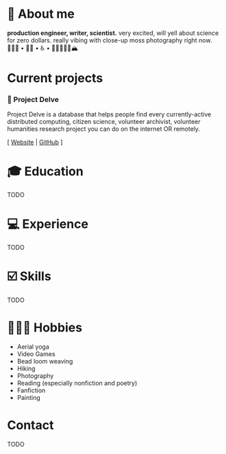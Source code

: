 # 💁 About me

**production engineer, writer, scientist.** very excited, will yell about science for zero dollars. really vibing with close-up moss photography right now.
👩🏻‍🔬 • 🏳️‍🌈 • ♿️ • 🥾✌🏻🤙🏻🏔

# Current projects
### 🧬 Project Delve

Project Delve is a database that helps people find every currently-active distributed computing, citizen science, volunteer archivist, volunteer humanities research project you can do on the internet OR remotely.

[ [Website](https://projectdelve.com/) | [GitHub](https://github.com/punnypenguins/projectdelve) ]

# 🎓 Education

TODO

# 💻 Experience

TODO

# ☑️ Skills

TODO

# 🤸🏻‍♀️ Hobbies
* Aerial yoga
* Video Games
* Bead loom weaving
* Hiking
* Photography
* Reading (especially nonfiction and poetry)
* Fanfiction
* Painting

# Contact

TODO
